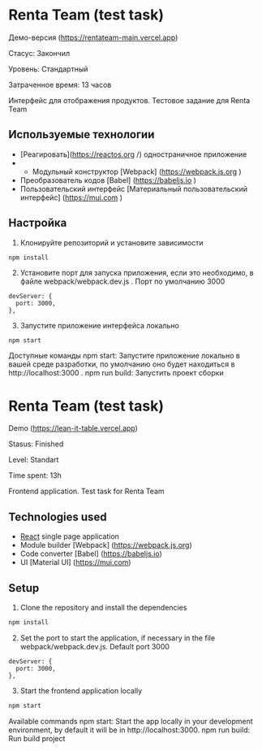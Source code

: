 # Renta Team (test task)

Демо-версия (https://rentateam-main.vercel.app)

Стасус: Закончил

Уровень: Стандартный

Затраченное время: 13 часов

Интерфейс для отображения продуктов. Тестовое задание для Renta Team

## Используемые технологии

- [Реагировать](https://reactos.org /) одностраничное приложение
- - Модульный конструктор [Webpack] (https://webpack.js.org )
- Преобразователь кодов [Babel] (https://babeljs.io )
- Пользовательский интерфейс [Материальный пользовательский интерфейс] (https://mui.com )

## Настройка

1. Клонируйте репозиторий и установите зависимости

```bash
npm install
```

2. Установите порт для запуска приложения, если это необходимо, в файле webpack/webpack.dev.js . Порт по умолчанию 3000

```
devServer: {
  port: 3000,
},
```

3. Запустите приложение интерфейса локально

```
npm start
```

Доступные команды
npm start: Запустите приложение локально в вашей среде разработки, по умолчанию оно будет находиться в http://localhost:3000 .
npm run build: Запустить проект сборки

# Renta Team (test task)

Demo (https://lean-it-table.vercel.app)

Stasus: Finished

Level: Standart

Time spent: 13h

Frontend application. Test task for Renta Team

## Technologies used

- [React](https://reactjs.org/) single page application
- Module builder [Webpack] (https://webpack.js.org)
- Сode converter [Babel] (https://babeljs.io)
- UI [Material UI] (https://mui.com)

## Setup

1. Clone the repository and install the dependencies

```bash
npm install
```

2. Set the port to start the application, if necessary in the file webpack/webpack.dev.js. Default port 3000

```
devServer: {
  port: 3000,
},
```

3. Start the frontend application locally

```bash
npm start
```

Available commands
npm start: Start the app locally in your development environment, by default it will be in http://localhost:3000.
npm run build: Run build project
